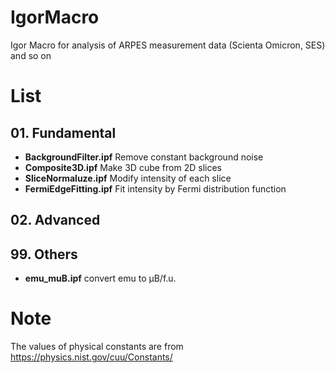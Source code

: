 # IgorMacro
Igor Macro for analysis of ARPES measurement data (Scienta Omicron, SES) and so on

# List

## 01. Fundamental
- **BackgroundFilter.ipf** Remove constant background noise
- **Composite3D.ipf** Make 3D cube from 2D slices
- **SliceNormaluze.ipf** Modify intensity of each slice
- **FermiEdgeFitting.ipf** Fit intensity by Fermi distribution function

## 02. Advanced

## 99. Others
- **emu_muB.ipf** convert emu to &mu;B/f.u.

# Note
The values of physical constants are from https://physics.nist.gov/cuu/Constants/
